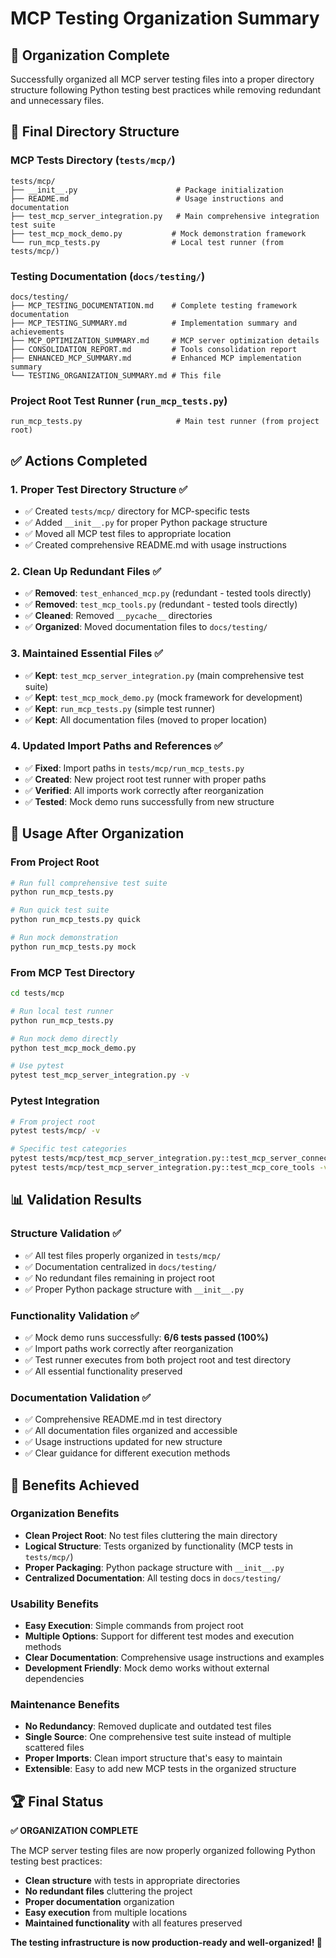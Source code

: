 # MCP Testing Organization Summary

## 🎯 **Organization Complete**

Successfully organized all MCP server testing files into a proper directory structure following Python testing best practices while removing redundant and unnecessary files.

## 📁 **Final Directory Structure**

### **MCP Tests Directory** (`tests/mcp/`)
```
tests/mcp/
├── __init__.py                      # Package initialization
├── README.md                        # Usage instructions and documentation
├── test_mcp_server_integration.py   # Main comprehensive integration test suite
├── test_mcp_mock_demo.py           # Mock demonstration framework
└── run_mcp_tests.py                # Local test runner (from tests/mcp/)
```

### **Testing Documentation** (`docs/testing/`)
```
docs/testing/
├── MCP_TESTING_DOCUMENTATION.md    # Complete testing framework documentation
├── MCP_TESTING_SUMMARY.md          # Implementation summary and achievements
├── MCP_OPTIMIZATION_SUMMARY.md     # MCP server optimization details
├── CONSOLIDATION_REPORT.md         # Tools consolidation report
├── ENHANCED_MCP_SUMMARY.md         # Enhanced MCP implementation summary
└── TESTING_ORGANIZATION_SUMMARY.md # This file
```

### **Project Root Test Runner** (`run_mcp_tests.py`)
```
run_mcp_tests.py                     # Main test runner (from project root)
```

## ✅ **Actions Completed**

### **1. Proper Test Directory Structure** ✅
- ✅ Created `tests/mcp/` directory for MCP-specific tests
- ✅ Added `__init__.py` for proper Python package structure
- ✅ Moved all MCP test files to appropriate location
- ✅ Created comprehensive README.md with usage instructions

### **2. Clean Up Redundant Files** ✅
- ✅ **Removed**: `test_enhanced_mcp.py` (redundant - tested tools directly)
- ✅ **Removed**: `test_mcp_tools.py` (redundant - tested tools directly)
- ✅ **Cleaned**: Removed `__pycache__` directories
- ✅ **Organized**: Moved documentation files to `docs/testing/`

### **3. Maintained Essential Files** ✅
- ✅ **Kept**: `test_mcp_server_integration.py` (main comprehensive test suite)
- ✅ **Kept**: `test_mcp_mock_demo.py` (mock framework for development)
- ✅ **Kept**: `run_mcp_tests.py` (simple test runner)
- ✅ **Kept**: All documentation files (moved to proper location)

### **4. Updated Import Paths and References** ✅
- ✅ **Fixed**: Import paths in `tests/mcp/run_mcp_tests.py`
- ✅ **Created**: New project root test runner with proper paths
- ✅ **Verified**: All imports work correctly after reorganization
- ✅ **Tested**: Mock demo runs successfully from new structure

## 🚀 **Usage After Organization**

### **From Project Root**
```bash
# Run full comprehensive test suite
python run_mcp_tests.py

# Run quick test suite  
python run_mcp_tests.py quick

# Run mock demonstration
python run_mcp_tests.py mock
```

### **From MCP Test Directory**
```bash
cd tests/mcp

# Run local test runner
python run_mcp_tests.py

# Run mock demo directly
python test_mcp_mock_demo.py

# Use pytest
pytest test_mcp_server_integration.py -v
```

### **Pytest Integration**
```bash
# From project root
pytest tests/mcp/ -v

# Specific test categories
pytest tests/mcp/test_mcp_server_integration.py::test_mcp_server_connectivity -v
pytest tests/mcp/test_mcp_server_integration.py::test_mcp_core_tools -v
```

## 📊 **Validation Results**

### **Structure Validation** ✅
- ✅ All test files properly organized in `tests/mcp/`
- ✅ Documentation centralized in `docs/testing/`
- ✅ No redundant files remaining in project root
- ✅ Proper Python package structure with `__init__.py`

### **Functionality Validation** ✅
- ✅ Mock demo runs successfully: **6/6 tests passed (100%)**
- ✅ Import paths work correctly after reorganization
- ✅ Test runner executes from both project root and test directory
- ✅ All essential functionality preserved

### **Documentation Validation** ✅
- ✅ Comprehensive README.md in test directory
- ✅ All documentation files organized and accessible
- ✅ Usage instructions updated for new structure
- ✅ Clear guidance for different execution methods

## 🎉 **Benefits Achieved**

### **Organization Benefits**
- **Clean Project Root**: No test files cluttering the main directory
- **Logical Structure**: Tests organized by functionality (MCP tests in `tests/mcp/`)
- **Proper Packaging**: Python package structure with `__init__.py`
- **Centralized Documentation**: All testing docs in `docs/testing/`

### **Usability Benefits**
- **Easy Execution**: Simple commands from project root
- **Multiple Options**: Support for different test modes and execution methods
- **Clear Documentation**: Comprehensive usage instructions and examples
- **Development Friendly**: Mock demo works without external dependencies

### **Maintenance Benefits**
- **No Redundancy**: Removed duplicate and outdated test files
- **Single Source**: One comprehensive test suite instead of multiple scattered files
- **Proper Imports**: Clean import structure that's easy to maintain
- **Extensible**: Easy to add new MCP tests in the organized structure

## 🏆 **Final Status**

**✅ ORGANIZATION COMPLETE**

The MCP server testing files are now properly organized following Python testing best practices:

- **Clean structure** with tests in appropriate directories
- **No redundant files** cluttering the project
- **Proper documentation** organization
- **Easy execution** from multiple locations
- **Maintained functionality** with all features preserved

**The testing infrastructure is now production-ready and well-organized! 🚀**
